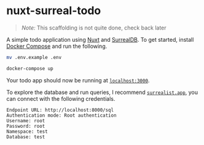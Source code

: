 # nuxt-surreal-todo

> *Note:* This scaffolding is not quite done, check back later

A simple todo application using [Nuxt](https://nuxt.com/) and [SurrealDB](https://surrealdb.com/). To get started, install [Docker Compose](https://docs.docker.com/compose/install/) and run the following.

```bash
mv .env.example .env

docker-compose up
```

Your todo app should now be running at [`localhost:3000`](http://localhost:3000).

To explore the database and run queries, I recommend [`surrealist.app`](https://surrealist.app), you can connect with the following credentials.

```
Endpoint URL: http://localhost:8000/sql
Authentication mode: Root authentication
Username: root
Password: root
Namespace: test
Database: test
```
